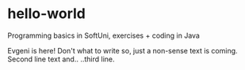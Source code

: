 # hello-world
Programming basics in SoftUni, exercises + coding in Java

Evgeni is here! Don't what to write so, just a non-sense text is coming.
Second line text and..
..third line.
